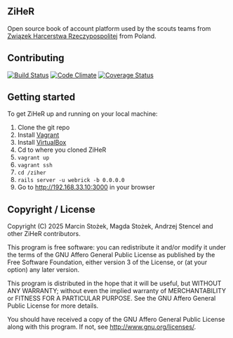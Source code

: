## ZiHeR

Open source book of account platform used by the scouts teams from [Związek Harcerstwa Rzeczypospolitej](http://www.zhr.pl) from Poland.

## Contributing
[![Build Status](https://travis-ci.org/ziher/ziher.png?branch=master)](https://travis-ci.org/ziher/ziher)
[![Code Climate](https://codeclimate.com/github/ziher/ziher.png)](https://codeclimate.com/github/ziher/ziher)
[![Coverage Status](https://coveralls.io/repos/ziher/ziher/badge.png)](https://coveralls.io/r/ziher/ziher)

## Getting started

To get ZiHeR up and running on your local machine:

1. Clone the git repo
1. Install [Vagrant](http://www.vagrantup.com/)
1. Install [VirtualBox](https://www.virtualbox.org/wiki/Downloads)
1. Cd to where you cloned ZiHeR
1. `vagrant up`
1. `vagrant ssh`
1. `cd /ziher`
1. `rails server -u webrick -b 0.0.0.0`
1. Go to http://192.168.33.10:3000 in your browser

## Copyright / License

Copyright (C) 2025 Marcin Stożek, Magda Stożek, Andrzej Stencel and other ZiHeR contributors.

This program is free software: you can redistribute it and/or modify
it under the terms of the GNU Affero General Public License as published by
the Free Software Foundation, either version 3 of the License, or
(at your option) any later version.

This program is distributed in the hope that it will be useful,
but WITHOUT ANY WARRANTY; without even the implied warranty of
MERCHANTABILITY or FITNESS FOR A PARTICULAR PURPOSE.  See the
GNU Affero General Public License for more details.

You should have received a copy of the GNU Affero General Public License
along with this program.  If not, see <http://www.gnu.org/licenses/>.

